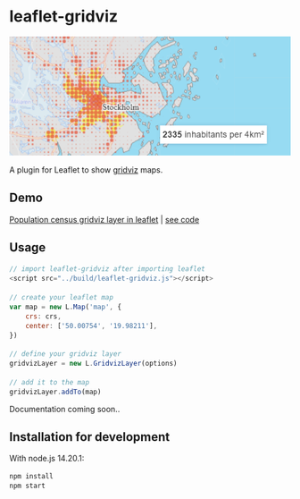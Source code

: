 # leaflet-gridviz

<div>
    <a href="https://eurostat.github.io/leaflet-gridviz/examples/demo.html" target="_blank">
        <img src='./preview.png'>
    </a>
</div>

A plugin for Leaflet to show [gridviz](https://github.com/eurostat/gridviz) maps.

## Demo

[Population census gridviz layer in leaflet](https://eurostat.github.io/leaflet-gridviz/examples/demo.html) | [see code](./examples/demo.html)

## Usage

```JavaScript
// import leaflet-gridviz after importing leaflet
<script src="../build/leaflet-gridviz.js"></script>

// create your leaflet map
var map = new L.Map('map', {
    crs: crs,
    center: ['50.00754', '19.98211'],
})

// define your gridviz layer
gridvizLayer = new L.GridvizLayer(options)

// add it to the map
gridvizLayer.addTo(map)
```

Documentation coming soon..

## Installation for development

With node.js 14.20.1:

`npm install`  
`npm start`
